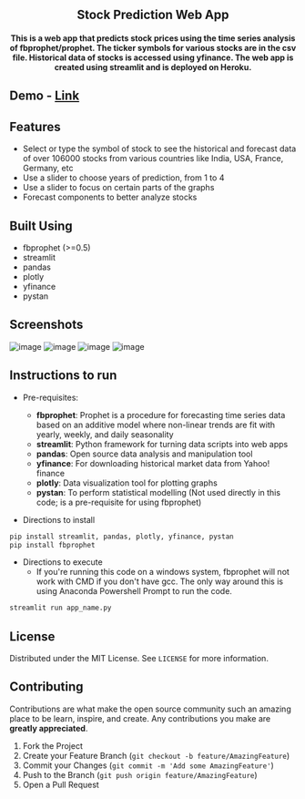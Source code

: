 </p>

<h2 align="center"> Stock Prediction Web App </h2>
<h4 align="center"> This is a web app that predicts stock prices using the time series analysis of fbprophet/prophet. The ticker symbols for various stocks are in the csv file. Historical data of stocks is accessed using yfinance. The web app is created using streamlit and is deployed on Heroku.  
 <h4>

## Demo - [Link](https://stock-prediction-web-app.herokuapp.com/)

## Features
- Select or type the symbol of stock to see the historical and forecast data of over 106000 stocks from various countries like India, USA, France, Germany, etc
- Use a slider to choose years of prediction, from 1 to 4
- Use a slider to focus on certain parts of the graphs
- Forecast components to better analyze stocks


## Built Using

- fbprophet (>=0.5)
- streamlit
- pandas
- plotly
- yfinance
- pystan

## Screenshots
![image](https://user-images.githubusercontent.com/52819652/125070394-84775100-e0d5-11eb-8dca-9325b18d1f89.png)
![image](https://user-images.githubusercontent.com/52819652/125070712-f94a8b00-e0d5-11eb-8ec2-d906c2dff650.png)
![image](https://user-images.githubusercontent.com/52819652/125070795-11baa580-e0d6-11eb-9e66-e8b46ca90cf3.png)
![image](https://user-images.githubusercontent.com/52819652/125070856-25660c00-e0d6-11eb-8c5b-96ef16c6a791.png)


## Instructions to run

- Pre-requisites:

  - **fbprophet**: Prophet is a procedure for forecasting time series data based on an additive model where non-linear trends are fit with yearly, weekly, and daily seasonality
  - **streamlit**: Python framework for turning data scripts into web apps
  - **pandas**: Open source data analysis and manipulation tool
  - **yfinance**: For downloading historical market data from Yahoo! finance
  - **plotly**: Data visualization tool for plotting graphs
  - **pystan**: To perform statistical modelling (Not used directly in this code; is a pre-requisite for using fbprophet) 

- Directions to install

```bash
pip install streamlit, pandas, plotly, yfinance, pystan  
pip install fbprophet
```

- Directions to execute  
  - If you're running this code on a windows system, fbprophet will not work with CMD if you don't have gcc. The only way around this is using Anaconda Powershell Prompt to run the code. 
```bash
streamlit run app_name.py
```

<!-- LICENSE -->  

## License

Distributed under the MIT License. See `LICENSE` for more information.  


<!-- CONTRIBUTING -->
## Contributing

Contributions are what make the open source community such an amazing place to be learn, inspire, and create. Any contributions you make are **greatly appreciated**.

1. Fork the Project
2. Create your Feature Branch (`git checkout -b feature/AmazingFeature`)
3. Commit your Changes (`git commit -m 'Add some AmazingFeature'`)
4. Push to the Branch (`git push origin feature/AmazingFeature`)
5. Open a Pull Request  
